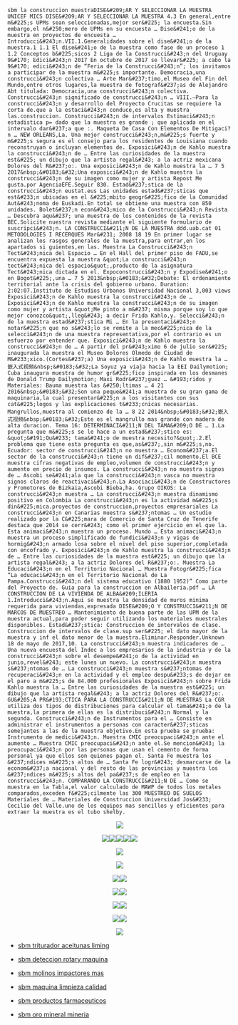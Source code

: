 
```
sbm la construccion muestraDISE&#209;AR Y SELECCIONAR LA MUESTRA UNICEF MICS DISE&#209;AR Y SELECCIONAR LA MUESTRA 4.3 En general,entre m&#225;s UPMs sean seleccionadas,mejor ser&#225; la encuesta.Sin embargo,el n&#250;mero de UPMs en su encuesta … Dise&#241;o de la muestra en proyectos de encuesta … Introducci&#243;n.VII.1.Generalidades sobre el dise&#241;o de la muestra.1 1.1 El dise&#241;o de la muestra como fase de un proceso 1 1.2 Conceptos b&#225;sicos 2 Liga de la Construcci&#243;n del Uruguay 9&#170; Edici&#243;n 2017 En octubre de 2017 se llevar&#225; a cabo la 9&#170; edici&#243;n de “Feria de la Construcci&#243;n”; los invitamos a participar de la muestra m&#225;s importante. Democracia,una construcci&#243;n colectiva … Arte Mar&#237;timo,el Museo del Fin del Mundo,entre otros lugares,la muestra de fotograf&#237;as de Alejandro Abt titulada: Democracia,una construcci&#243;n colectiva. Construcci&#243;n significado de construcci&#243;n … VIII.—Para la construcci&#243;n y desarrollo del Proyecto Crucitas se requiere la corta de.que a la estaci&#243;n conduce,es alta y muestra las.construccion. Construcci&#243;n de intervalos Estimaci&#243;n estadistica p= dado que la muestra es grande ; que aplicada en el intervalo dar&#237;a que :. Maqueta De Casa Con Elementos De Mitigaci?n … NEW ORLEANS,La. Una mejor construcci&#243;n,m&#225;s fuerte y m&#225;s segura es el consejo para los residentes de Louisiana cuando reconstruyan o incluyan elementos de. Exposici&#243;n de Kahlo muestra la construcci&#243;n de … Entre las curiosidades de la muestra est&#225; un dibujo que la artista regal&#243; a la actriz mexicana Dolores del R&#237;o:. Una exposici&#243;n de Kahlo muestra la … 7 5 2017&nbsp;&#0183;&#32;Una exposici&#243;n de Kahlo muestra la construcci&#243;n de su imagen como mujer y artista Repost Me gusta.por AgenciaEFE.Seguir 830. Estad&#237;stica de la construcci&#243;n eustat.eus Las unidades estad&#237;sticas que est&#233;n ubicadas en el &#225;mbito geogr&#225;fico de la Comunidad Aut&#243;noma de Euskadi.En total se obtiene una muestra con 850 unidades. Bolet&#237;n econ&#243;mico de la Construcci&#243;n Revista … Descubra aqu&#237; una muestra de los contenidos de la revista BEC.Solicite nuestra revista mediante el siguiente formulario de suscripci&#243;n. LA CONSTRUCCI&#211;N DE LA MUESTRA ddd.uab.cat 01 METODOLOGIES I RECERQUES Mar&#231; 2008 18 19 En primer lugar se analizan los rasgos generales de la muestra,para entrar,en los apartados si guientes,en las. Muestra La Construcci&#243;n Tect&#243;nica del Espacio … En el Hall del primer piso de FADU,se encuentra expuesta la muestra &quot;La construcci&#243;n tect&#243;nica del espacio&quot;,producto de la asignatura Tect&#243;nica dictada en el. Expoconstrucci&#243;n y Expodise&#241;o en Bogot&#225;,una … 7 5 2013&nbsp;&#0183;&#32;Debate: El ordenamiento territorial ante la crisis del gobierno urbano. Duration: 2:02:07.Instituto de Estudios Urbanos Universidad Nacional 3,003 views Exposici&#243;n de Kahlo muestra la construcci&#243;n de … Exposici&#243;n de Kahlo muestra la construcci&#243;n de su imagen como mujer y artista &quot;Me pinto a m&#237; misma porque soy lo que mejor conozco&quot;,lleg&#243; a decir Frida Kahlo,y. Selecci&#243;n de la muestra estad&#237;stica Mi … En la presentaci&#243;n notar&#225;n que no s&#243;lo se remite a la mec&#225;nica de la selecci&#243;n de una muestra representativa,por el contrario es un esfuerzo por entender que. Exposici&#243;n de Kahlo muestra la construcci&#243;n de … A partir del pr&#243;ximo 6 de julio ser&#225; inaugurada la muestra el Museo Dolores Olmedo de Ciudad de M&#233;xico.(Cortes&#237;a) Una exposici&#243;n de Kahlo muestra la … 嵌入式视频&nbsp;&#0183;&#32;La Soyuz ya viaja hacia la EEI Dailymotion; Cuba inaugura muestra de humor gr&#225;fico inspirada en los desmanes de Donald Trump Dailymotion; Maxi Rodr&#237;guez … &#193;ridos y Materiales: Bauma muestra las &#250;ltimas … 4 21 2016&nbsp;&#0183;&#32;Son una peque&#241;a muestra de su gran gama de maquinaria,la cual presentar&#225;n a los visitantes con sus cat&#225;logos y las explicaciones t&#233;cnicas necesarias. Mangrullos,muestra al comienzo de la … 8 22 2014&nbsp;&#0183;&#32;嵌入式视频&nbsp;&#0183;&#32;Este es el mangrullo mas grande con madera de alta duracion. Tema 16: DETERMINACI&#211;N DEL TAMA&#209;O DE … 1.La pregunta que m&#225;s se le hace a un estad&#237;stico es: &quot;&#191;Qu&#233; tama&#241;o de muestra necesito?&quot;.2.El problema que tiene esta pregunta es que,as&#237;,sin m&#225;s,no. Ecuador: sector de construcci&#243;n no muestra … Econom&#237;a.El sector de la construcci&#243;n tiene un dif&#237;cil momento.El BCE muestra cifras negativas de empleo,volumen de construcci&#243;n y aumento en precio de insumos. La construcci&#243;n no muestra signos de … Ascobi se&#241;ala que la construcci&#243;n vasca no muestra signos claros de reactivaci&#243;n.La Asociaci&#243;n de Constructores y Promotores de Bizkaia,Ascobi Bieba,ha. Grupo OIKOS: La construcci&#243;n muestra … La construcci&#243;n muestra dinamismo positivo en Colombia La construcci&#243;n es la actividad m&#225;s din&#225;mica.proyectos de construccion,proyectos empresariales La construcci&#243;n en Canarias muestra s&#237;ntomas … Un estudio realizado por la C&#225;mara de Comercio de Santa Cruz de Tenerife destaca que 2014 se cerr&#243; como el primer ejercicio en el que la. Esta animaci&#243;n muestra un proceso. Mundo … Esta animaci&#243;n muestra un proceso simplificado de fundici&#243;n y vigas de hormig&#243;n armado losa sobre el nivel del piso superior,completada con encofrado y. Exposici&#243;n de Kahlo muestra la construcci&#243;n de … Entre las curiosidades de la muestra est&#225; un dibujo que la artista regal&#243; a la actriz Dolores del R&#237;o:. Muestra La Educaci&#243;n en el Territorio Nacional … Muestra Fotogr&#225;fica “La educaci&#243;n en el Territorio Nacional de La Pampa.Construcci&#243;n del sistema educativo (1880 1952)” Como parte del Proyecto de. Guia para la construccion en Albaileria.pdf … LA CONSTRUCCION DE LA VIVIENDA DE ALBA&#209;ILERIA 1.Introducci&#243;n.Aqui se muestra la densidad de muros minima requerida para viviendas,expresada DISE&#209;O Y CONSTRUCCI&#211;N DE MARCOS DE MUESTREO … Mantenimiento de buena parte de las UPM de la muestra actual,para poder seguir utilizando los materiales muestrales disponibles. Estad&#237;stica: Construccion de intervalos de clase. Construccion de intervalos de clase.sup ser&#225; el dato mayor de la muestra y inf el dato menor de la muestra.Eliminar.Responder.Unknown 18 de mayo de 2017,10. La construcci&#243;n muestra indicadores de … Una nueva encuesta del Indec a los empresarios de la industria y de la construcci&#243;n sobre el desempe&#241;o de la actividad en junio,revel&#243; este lunes un nuevo. La construcci&#243;n muestra s&#237;ntomas de … La construcci&#243;n muestra s&#237;ntomas de recuperaci&#243;n en la actividad y el empleo despu&#233;s de dejar en el paro a m&#225;s de 84.000 profesionales Exposici&#243;n sobre Frida Kahlo muestra la … Entre las curiosidades de la muestra est&#225; un dibujo que la artista regal&#243; a la actriz Dolores del R&#237;o:. GU&#205;A PR&#193;CTICA PARA LA CONSTRUCCI&#211;N DE MUESTRAS La CGR utiliza dos tipos de distribuciones para calcular el tama&#241;o de la muestra,la primera de ellas es la distribuci&#243;n Normal y la segunda. Construcci&#243;n de Instrumentos para el … Consiste en administrar el instrumentos a personas con caracter&#237;sticas semejantes a las de la muestra objetivo.En esta prueba se prueba: Instrumento de medici&#243;n. Muestra CMIC preocupaci&#243;n ante el aumento … Muestra CMIC preocupaci&#243;n ante el.Se mencion&#243; la preocupaci&#243;n por las personas que usan el cemento de forma personal ya que ellos son quienes pagan el. Santa Fe muestra los &#237;ndices m&#225;s altos de … Santa Fe logr&#243; desmarcarse de la econom&#237;a nacional y del resto de las provincias y muestra los &#237;ndices m&#225;s altos del pa&#237;s de empleo en la construcci&#243;n. COMPARANDO LA CONSTRUCCI&#211;N DE … Como se muestra en la Tabla,el valor calculado de MAWP de todos los metales comparados,exceden f&#225;cilmente las 300 MUESTREO DE SUELOS Materiales de … Materiales de Construccion Universidad Jos&#233; Cecilio del Valle.uno de los equipos mas sencillos y eficientes para extraer la muestra es el tubo shelby. 
```

<div align="center">

<a href="https://es-crusher.shibang-china.com/github&k=sbm+la+construccion+muestra"><img src="https://static.shibang-china.com/es/crusher/logo.jpg"></a>

<a href="https://es-crusher.shibang-china.com/github&k=sbm+la+construccion+muestra"><img src="https://static.shibang-china.com/es/crusher/index.jpg"></a><a href="https://es-crusher.shibang-china.com/material.htmlgithub&k=sbm+la+construccion+muestra"><img src="https://static.shibang-china.com/es/crusher/material.jpg"></a><a href="https://es-crusher.shibang-china.com/application.htmlgithub&k=sbm+la+construccion+muestra"><img src="https://static.shibang-china.com/es/crusher/application.jpg"></a><a href="https://es-crusher.shibang-china.com/aboutus.htmlgithub&k=sbm+la+construccion+muestra"><img src="https://static.shibang-china.com/es/crusher/aboutus.jpg"></a><a href="https://es-crusher.shibang-china.com/contact.htmlgithub&k=sbm+la+construccion+muestra"><img src="https://static.shibang-china.com/es/crusher/contact.jpg"></a>

<a href="https://es-crusher.shibang-china.com/github&k=sbm+la+construccion+muestra"><img src="https://static.shibang-china.com/es/crusher/banner.jpg"></a>

<a href="https://swt.shibang-china.com/github&k=sbm+la+construccion+muestra"><img src="https://static.shibang-china.com/es/crusher/text.jpg"></a>

<a href="https://swt.shibang-china.com/github&k=sbm+la+construccion+muestra"><img src="https://static.shibang-china.com/es/crusher/chat.jpg"></a><a href="https://es-crusher.shibang-china.com/contact.htmlgithub&k=sbm+la+construccion+muestra"><img src="https://static.shibang-china.com/es/crusher/message.jpg"></a>

<a href="https://es-crusher.shibang-china.com/products/pe.htmlgithub&k=sbm+la+construccion+muestra"><img src="https://static.shibang-china.com/es/crusher/pe.jpg"></a><a href="https://es-crusher.shibang-china.com/products/pf.htmlgithub&k=sbm+la+construccion+muestra"><img src="https://static.shibang-china.com/es/crusher/pf.jpg"></a>

<a href="https://es-crusher.shibang-china.com/products/hpt.htmlgithub&k=sbm+la+construccion+muestra"><img src="https://static.shibang-china.com/es/crusher/hpt.jpg"></a><a href="https://es-crusher.shibang-china.com/products/vsi.htmlgithub&k=sbm+la+construccion+muestra"><img src="https://static.shibang-china.com/es/crusher/vsi.jpg"></a>

<a href="https://es-crusher.shibang-china.com/products/klv.htmlgithub&k=sbm+la+construccion+muestra"><img src="https://static.shibang-china.com/es/crusher/klv.jpg"></a><a href="https://es-crusher.shibang-china.com/products/portable.htmlgithub&k=sbm+la+construccion+muestra"><img src="https://static.shibang-china.com/es/crusher/portable.jpg"></a>

<a href="https://swt.shibang-china.com/github&k=sbm+la+construccion+muestra"><img src="https://static.shibang-china.com/es/crusher/case.jpg"></a>

</div>


* [sbm triturador aceitunas liming](sbm%20triturador%20aceitunas%20liming.md)

* [sbm deteccion rotary maquina](sbm%20deteccion%20rotary%20maquina.md)

* [sbm molinos impactores mas](sbm%20molinos%20impactores%20mas.md)

* [sbm maquina limpieza calidad](sbm%20maquina%20limpieza%20calidad.md)

* [sbm productos farmaceuticos](sbm%20productos%20farmaceuticos.md)

* [sbm oro mineral mineria](sbm%20oro%20mineral%20mineria.md)